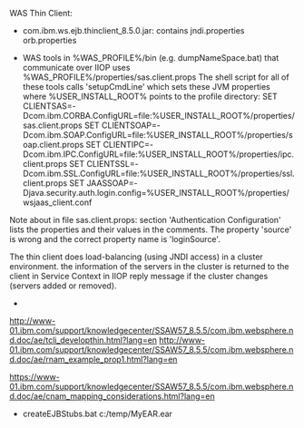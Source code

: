 WAS Thin Client:

* com.ibm.ws.ejb.thinclient_8.5.0.jar: contains jndi.properties orb.properties

* WAS tools in %WAS_PROFILE%/bin (e.g. dumpNameSpace.bat) that communicate over IIOP uses %WAS_PROFILE%/properties/sas.client.props
The shell script for all of these tools calls 'setupCmdLine' which sets these JVM properties where %USER_INSTALL_ROOT% points to the profile directory:
SET CLIENTSAS=-Dcom.ibm.CORBA.ConfigURL=file:%USER_INSTALL_ROOT%/properties/sas.client.props
SET CLIENTSOAP=-Dcom.ibm.SOAP.ConfigURL=file:%USER_INSTALL_ROOT%/properties/soap.client.props
SET CLIENTIPC=-Dcom.ibm.IPC.ConfigURL=file:%USER_INSTALL_ROOT%/properties/ipc.client.props
SET CLIENTSSL=-Dcom.ibm.SSL.ConfigURL=file:%USER_INSTALL_ROOT%/properties/ssl.client.props
SET JAASSOAP=-Djava.security.auth.login.config=%USER_INSTALL_ROOT%/properties/wsjaas_client.conf

Note about in file sas.client.props: section 'Authentication Configuration' lists the properties and their values in the comments.  The property 'source' is wrong and the correct property name is 'loginSource'.

The thin client does load-balancing (using JNDI access) in a cluster environment.  the information of the servers in the cluster is returned to the client in Service Context in IIOP reply message if the cluster changes (servers added or removed).

*
http://www-01.ibm.com/support/knowledgecenter/SSAW57_8.5.5/com.ibm.websphere.nd.doc/ae/tcli_developthin.html?lang=en
http://www-01.ibm.com/support/knowledgecenter/SSAW57_8.5.5/com.ibm.websphere.nd.doc/ae/rnam_example_prop1.html?lang=en

https://www-01.ibm.com/support/knowledgecenter/SSAW57_8.5.5/com.ibm.websphere.nd.doc/ae/cnam_mapping_considerations.html?lang=en


* createEJBStubs.bat c:/temp/MyEAR.ear
